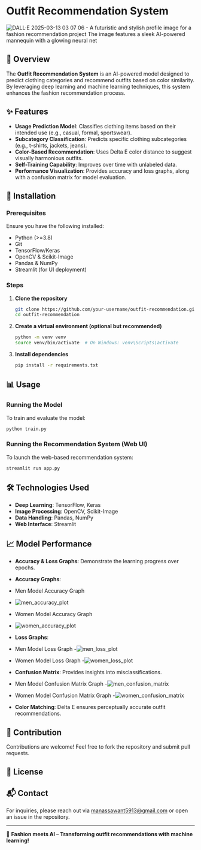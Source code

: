 # Outfit Recommendation System
![DALL·E 2025-03-13 03 07 06 - A futuristic and stylish profile image for a fashion recommendation project  The image features a sleek AI-powered mannequin with a glowing neural net](https://github.com/user-attachments/assets/d3d0b12c-9c3d-4bfb-970c-2e7c7d66aa21)



## 📌 Overview
The **Outfit Recommendation System** is an AI-powered model designed to predict clothing categories and recommend outfits based on color similarity. By leveraging deep learning and machine learning techniques, this system enhances the fashion recommendation process.

## ✨ Features
- **Usage Prediction Model**: Classifies clothing items based on their intended use (e.g., casual, formal, sportswear).
- **Subcategory Classification**: Predicts specific clothing subcategories (e.g., t-shirts, jackets, jeans).
- **Color-Based Recommendation**: Uses Delta E color distance to suggest visually harmonious outfits.
- **Self-Training Capability**: Improves over time with unlabeled data.
- **Performance Visualization**: Provides accuracy and loss graphs, along with a confusion matrix for model evaluation.

## 🚀 Installation

### Prerequisites
Ensure you have the following installed:
- Python (>=3.8)
- Git
- TensorFlow/Keras
- OpenCV & Scikit-Image
- Pandas & NumPy
- Streamlit (for UI deployment)

### Steps
1. **Clone the repository**
   ```bash
   git clone https://github.com/your-username/outfit-recommendation.git
   cd outfit-recommendation
   ```
2. **Create a virtual environment (optional but recommended)**
   ```bash
   python -m venv venv
   source venv/bin/activate  # On Windows: venv\Scripts\activate
   ```
3. **Install dependencies**
   ```bash
   pip install -r requirements.txt
   ```

## 📊 Usage

### Running the Model
To train and evaluate the model:
```bash
python train.py
```

### Running the Recommendation System (Web UI)
To launch the web-based recommendation system:
```bash
streamlit run app.py
```

## 🛠 Technologies Used
- **Deep Learning**: TensorFlow, Keras
- **Image Processing**: OpenCV, Scikit-Image
- **Data Handling**: Pandas, NumPy
- **Web Interface**: Streamlit

## 📈 Model Performance
- **Accuracy & Loss Graphs**: Demonstrate the learning progress over epochs.
- **Accuracy Graphs**:
  
- Men Model Accuracy Graph
- ![men_accuracy_plot](https://github.com/user-attachments/assets/4da1f245-0b95-43d0-ba1f-23db4c47bc12)
- Women Model Accuracy Graph
- ![women_accuracy_plot](https://github.com/user-attachments/assets/429afdf4-1eee-4884-8d00-c411af095263)

- **Loss Graphs**:
- Men Model Loss Graph 
-![men_loss_plot](https://github.com/user-attachments/assets/2237971a-2bb0-405d-8df4-09179bd58c3e)
- Women Model Loss Graph
-![women_loss_plot](https://github.com/user-attachments/assets/f62e82d2-7eda-4312-b483-18049dfda05e)

- **Confusion Matrix**: Provides insights into misclassifications.

- Men Model Confusion Matrix Graph
-![men_confusion_matrix](https://github.com/user-attachments/assets/dd3b2205-4455-44fc-8a33-193e513440be)
- Women Model Confusion Matrix Graph
-![women_confusion_matrix](https://github.com/user-attachments/assets/e01ec653-c08e-4126-83d7-dbcf10d02ece)

- **Color Matching**: Delta E ensures perceptually accurate outfit recommendations.

## 🤝 Contribution
Contributions are welcome! Feel free to fork the repository and submit pull requests.

## 📜 License


## 📬 Contact
For inquiries, please reach out via manassawant5913@gmail.com or open an issue in the repository.

---
🎨 **Fashion meets AI – Transforming outfit recommendations with machine learning!**
